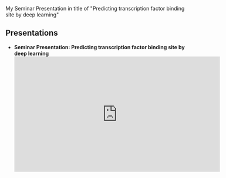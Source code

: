 
My Seminar Presentation in title of "Predicting transcription factor binding site by deep learning"

<h2>Presentations</h2>
<ul>
	<li><b>Seminar Presentation: Predicting transcription factor binding site by deep learning</b></li>
	<iframe width="560" height="315" src="https://www.youtube.com/embed/GG5MqM1P8ss?si=Gblv5gQ4tvn_lhDY" title="YouTube video player" frameborder="0" allow="accelerometer; autoplay; clipboard-write; encrypted-media; gyroscope; picture-in-picture; web-share" allowfullscreen></iframe>
</ul>
